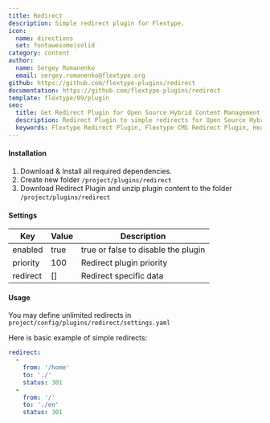 ```yaml
---
title: Redirect
description: Simple redirect plugin for Flextype.
icon:
  name: directions
  set: fontawesome|solid
category: content
author:
  name: Sergey Romanenko
  email: sergey.romanenko@flextype.org
github: https://github.com/flextype-plugins/redirect
documentation: https://github.com/flextype-plugins/redirect
template: flextype/09/plugin
seo:
  title: Get Redirect Plugin for Open Source Hybrid Content Management System | Flextype
  description: Redirect Plugin to simple redirects for Open Source Hybrid Content Management System
  keywords: Flextype Redirect Plugin, Flextype CMS Redirect Plugin, Headless CMS Redirect Plugin, Download Flat File CMS Redirect Plugin, Download Flat File Content Management System Redirect Plugin, Download PHP CMS Redirect Plugin, Redirect Plugin, Plugin, Redirect, Content, Management, System, PHP, CMS
---
```


#### Installation

1. Download & Install all required dependencies.
2. Create new folder `/project/plugins/redirect`
3. Download Redirect Plugin and unzip plugin content to the folder `/project/plugins/redirect`

#### Settings

| Key | Value | Description |
|---|---|---|
| enabled | true | true or false to disable the plugin |
| priority | 100 | Redirect plugin priority |
| redirect | [] | Redirect specific data |

#### Usage

You may define unlimited redirects in `project/config/plugins/redirect/settings.yaml`

Here is basic example of simple redirects:

```yaml
redirect:
  -
    from: '/home'
    to: './'
    status: 301
  -
    from: '/'
    to: './en'
    status: 301
```
